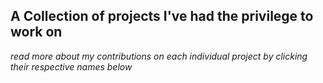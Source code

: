 ## A Collection of projects I've had the privilege to work on
*read more about my contributions on each individual project by clicking their respective names below*
